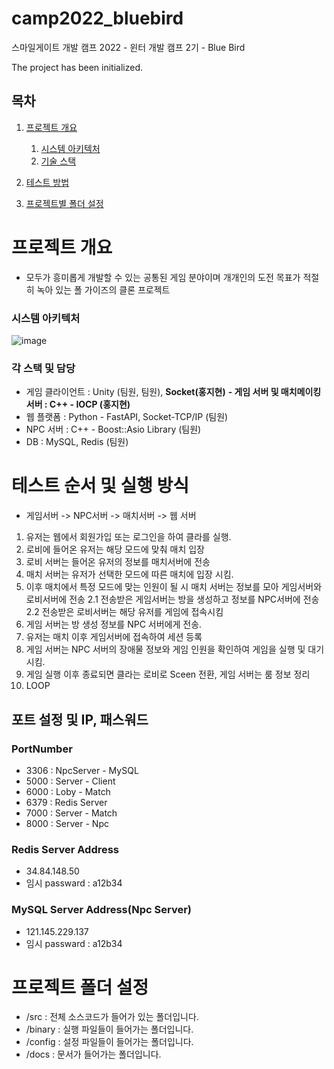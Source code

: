 # camp2022_bluebird
스마일게이트 개발 캠프 2022 - 윈터 개발 캠프 2기 - Blue Bird

The project has been initialized.

## 목차
1. [프로젝트 개요](#프로젝트-개요)
	1. [시스템 아키텍처](#시스템-아키텍처)
	2. [기술 스택](#각-스택)

2. [테스트 방법](#테스트-순서-및-실행-방식)
3. [프로젝트별 폴더 설정](#프로젝트-폴더-설정)


# 프로젝트 개요
- 모두가 흥미롭게 개발할 수 있는 공통된 게임 분야이며 개개인의 도전 목표가 적절히 녹아 있는 폴 가이즈의 클론 프로젝트

### 시스템 아키텍처
![image](https://user-images.githubusercontent.com/48054868/221210118-c19a660d-947e-46a3-a76d-bee3a08def3e.png)

### 각 스택 및 담당
- 게임 클라이언트 : Unity (팀원, 팀원), **Socket(홍지현)**
**- 게임 서버 및 매치메이킹 서버 : C++ - IOCP (홍지현)**
- 웹 플랫폼 : Python - FastAPI, Socket-TCP/IP (팀원)
- NPC 서버 : C++ - Boost::Asio Library (팀원)
- DB : MySQL, Redis (팀원)

# 테스트 순서 및 실행 방식
- 게임서버 -> NPC서버 -> 매치서버 -> 웹 서버
1. 유저는 웹에서 회원가입 또는 로그인을 하여 클라를 실행.
2. 로비에 들어온 유저는 해당 모드에 맞춰 매치 입장
3. 로비 서버는 들어온 유저의 정보를 매치서버에 전송
4. 매치 서버는 유저가 선택한 모드에 따른 매치에 입장 시킴.
5. 이후 매치에서 특정 모드에 맞는 인원이 될 시 매치 서버는 정보를 모아 게임서버와 로비서버에 전송
  2.1 전송받은 게임서버는 방을 생성하고 정보를 NPC서버에 전송
  2.2 전송받은 로비서버는 해당 유저를 게임에 접속시킴
6. 게임 서버는 방 생성 정보를 NPC 서버에게 전송.
7. 유저는 매치 이후 게임서버에 접속하여 세션 등록
8. 게임 서버는 NPC 서버의 장애물 정보와 게임 인원을 확인하여 게임을 실행 및 대기시킴.
9. 게임 실행 이후 종료되면 클라는 로비로 Sceen 전환, 게임 서버는 룸 정보 정리
10. LOOP

## 포트 설정 및 IP, 패스워드
### PortNumber
- 3306 : NpcServer - MySQL
- 5000 : Server - Client
- 6000 : Loby - Match
- 6379 : Redis Server
- 7000 : Server - Match
- 8000 : Server - Npc

### Redis Server Address
- 34.84.148.50
- 임시 passward : a12b34

### MySQL Server Address(Npc Server)
- 121.145.229.137
- 임시 passward : a12b34

# 프로젝트 폴더 설정
- /src : 전체 소스코드가 들어가 있는 폴더입니다.
- /binary : 실행 파일들이 들어가는 폴더입니다.
- /config : 설정 파일들이 들어가는 폴더입니다.
- /docs : 문서가 들어가는 폴더입니다.
